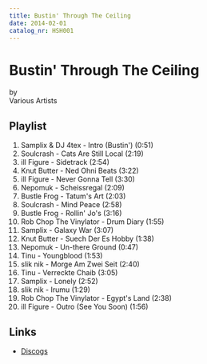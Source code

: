 ```yaml
---
title: Bustin' Through The Ceiling
date: 2014-02-01
catalog_nr: HSH001
---
```


# Bustin' Through The Ceiling
by  
Various Artists

## Playlist

1. Samplix & DJ 4tex - Intro (Bustin') (0:51)
2. Soulcrash - Cats Are Still Local (2:19)
3. ill Figure - Sidetrack (2:54)
4. Knut Butter - Ned Ohni Beats (3:22)
5. ill Figure - Never Gonna Tell (3:30)
6. Nepomuk - Scheissregal (2:09)
7. Bustle Frog - Tatum's Art (2:03)
8. Soulcrash - Mind Peace (2:58)
9. Bustle Frog - Rollin' Jo's (3:16)
10. Rob Chop The Vinylator - Drum Diary (1:55)
11. Samplix - Galaxy War (3:07)
12. Knut Butter - Suech Der Es Hobby (1:38)
13. Nepomuk - Un-there Ground (0:47)
14. Tinu - Youngblood (1:53)
15. slik nik - Morge Am Zwei Seit (2:40)
16. Tinu - Verreckte Chaib (3:05)
17. Samplix - Lonely (2:52)
18. slik nik - Irumu (1:29)
19. Rob Chop The Vinylator - Egypt's Land (2:38)
20. ill Figure - Outro (See You Soon) (1:56)

## Links

* [Discogs](https://www.discogs.com/Home-Street-Home-Bustin-Through-The-Ceiling/release/5303073)
